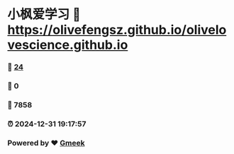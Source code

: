 # 小枫爱学习 :link: https://olivefengsz.github.io/olivelovescience.github.io 
### :page_facing_up: [24](https://olivefengsz.github.io/olivelovescience.github.io/tag.html) 
### :speech_balloon: 0 
### :hibiscus: 7858 
### :alarm_clock: 2024-12-31 19:17:57 
### Powered by :heart: [Gmeek](https://github.com/Meekdai/Gmeek)
